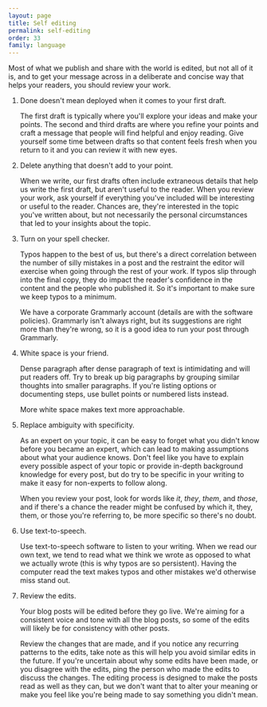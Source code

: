 ```yaml
---
layout: page
title: Self editing
permalink: self-editing
order: 33
family: language
---
```


Most of what we publish and share with the world is edited, but not all of it is, and to get your message across in a deliberate and concise way that helps your readers, you should review your work. 


1. Done doesn't mean deployed when it comes to your first draft.

   The first draft is typically where you'll explore your ideas and make your points. The second and third drafts are where you refine your points and craft a message that people will find helpful and enjoy reading. Give yourself some time between drafts so that content feels fresh when you return to it and you can review it with new eyes.

1. Delete anything that doesn't add to your point.

   When we write, our first drafts often include extraneous details that help us write the first draft, but aren't useful to the reader. When you review your work, ask yourself if everything you've included will be interesting or useful to the reader. Chances are, they're interested in the topic you've written about, but not necessarily the personal circumstances that led to your insights about the topic.

1. Turn on your spell checker.

   Typos happen to the best of us, but there's a direct correlation between the number of silly mistakes in a post and the restraint the editor will exercise when going through the rest of your work. If typos slip through into the final copy, they do impact the reader's confidence in the content and the people who published it. So it's important to make sure we keep typos to a minimum. 

   We have a corporate Grammarly account (details are with the software policies). Grammarly isn't always right, but its suggestions are right more than they're wrong, so it is a good idea to run your post through Grammarly.

1. White space is your friend.

   Dense paragraph after dense paragraph of text is intimidating and will put readers off. Try to break up big paragraphs by grouping similar thoughts into smaller paragraphs. If you're listing options or documenting steps, use bullet points or numbered lists instead.

   More white space makes text more approachable.

1. Replace ambiguity with specificity.

   As an expert on your topic, it can be easy to forget what you didn't know before you became an expert, which can lead to making assumptions about what your audience knows. Don't feel like you have to explain every possible aspect of your topic or provide in-depth background knowledge for every post, but do try to be specific in your writing to make it easy for non-experts to follow along.

   When you review your post, look for words like *it*, *they*, *them*, and *those*, and if there's a chance the reader might be confused by which it, they, them, or those you're referring to, be more specific so there's no doubt.

1. Use text-to-speech.

   Use text-to-speech software to listen to your writing. When we read our own text, we tend to read what we think we wrote as opposed to what we actually wrote (this is why typos are so persistent). Having the computer read the text makes typos and other mistakes we'd otherwise miss stand out.

1. Review the edits.

    Your blog posts will be edited before they go live. We're aiming for a consistent voice and tone with all the blog posts, so some of the edits will likely be for consistency with other posts.

    Review the changes that are made, and if you notice any recurring patterns to the edits, take note as this will help you avoid similar edits in the future. If you're uncertain about why some edits have been made, or you disagree with the edits, ping the person who made the edits to discuss the changes. The editing process is designed to make the posts read as well as they can, but we don't want that to alter your meaning or make you feel like you're being made to say something you didn't mean.
